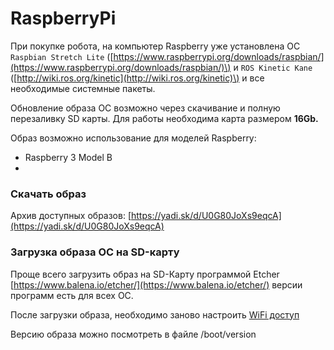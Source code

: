 # RaspberryPi

  
При покупке робота, на компьютер Raspberry уже установлена ОС   
`Raspbian Stretch Lite` \([https://www.raspberrypi.org/downloads/raspbian/](https://www.raspberrypi.org/downloads/raspbian/)\) и `ROS Kinetic Kane`  \([http://wiki.ros.org/kinetic](http://wiki.ros.org/kinetic)\) и все необходимые системные пакеты. 

Обновление образа ОС возможно через скачивание и полную перезаливку SD карты. Для работы необходима карта размером **16Gb.** 

Образ возможно использование для моделей Raspberry: 

* Raspberry 3 Model B
* 
### Скачать образ

Архив доступных образов: [https://yadi.sk/d/U0G80JoXs9eqcA](https://yadi.sk/d/U0G80JoXs9eqcA)

### Загрузка образа ОС на SD-карту

Проще всего загрузить образ на SD-Карту программой Etcher  [https://www.balena.io/etcher/](https://www.balena.io/etcher/) версии программ есть для всех ОС.

После загрузки образа, необходимо заново настроить [WiFi доступ](../pervoe-vklyuchenie/networking.md)

Версию образа можно посмотреть в файле /boot/version





